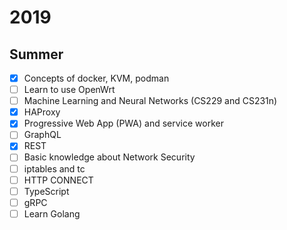 # 2019

## Summer

* [x] Concepts of docker, KVM, podman
* [ ] Learn to use OpenWrt
* [ ] Machine Learning and Neural Networks (CS229 and CS231n)
* [x] HAProxy
* [x] Progressive Web App (PWA) and service worker
* [ ] GraphQL
* [x] REST
* [ ] Basic knowledge about Network Security
* [ ] iptables and tc
* [ ] HTTP CONNECT
* [ ] TypeScript
* [ ] gRPC
* [ ] Learn Golang
